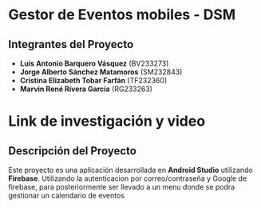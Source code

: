 # Gestor de Eventos mobiles - DSM

## Integrantes del Proyecto

- **Luis Antonio Barquero Vásquez** (BV233273)
- **Jorge Alberto Sánchez Matamoros** (SM232843)
- **Cristina Elizabeth Tobar Farfán** (TF232360)
- **Marvin René Rivera García** (RG233263)


# Link de investigación y video



## Descripción del Proyecto

Este proyecto es una aplicación desarrollada en **Android Studio**  utilizando **Firebase**. Utilizando la autenticacion por correo/contraseña y Google de firebase, para posteriormente ser llevado a un menu donde se podra gestionar un calendario 
de eventos
